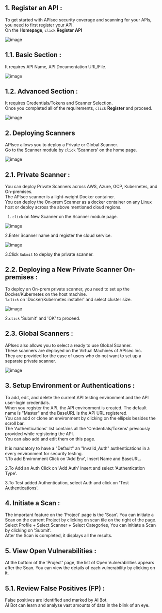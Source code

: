## **1. Register an API** :
To get started with APIsec security coverage and scanning for your APIs, you need to first register your API.<br>
On the **Homepage**, `click` **Register API** <br>

![image](https://user-images.githubusercontent.com/87167426/188885759-5ed7c93a-d380-4f31-b323-610777a47784.png)


## **1.1. Basic Section** : 
  It requires API Name, API Documentation URL/File.<br>
  
  ![image](https://user-images.githubusercontent.com/87167426/188886850-50f4c9ca-9af8-4a5d-9f15-ded1d6d1620b.png)


## **1.2. Advanced Section** :<br>
  It requires Credentials/Tokens and Scanner Selection.<br>
Once you completed all of the requirements, `click` **Register** and proceed.<br>
 
 ![image](https://user-images.githubusercontent.com/87167426/188887335-52f2ecc5-7f7d-41a9-b87c-9327f32181ff.png)


## **2. Deploying Scanners**
APIsec allows you to deploy a Private or Global Scanner. <br>
Go to the Scanner module by `click` 'Scanners' on the home page.<br>

![image](https://user-images.githubusercontent.com/87167426/188887698-773d600c-5620-403f-be7a-7daf11aa53e5.png)


## **2.1. Private Scanner** :
   You can deploy Private Scanners across AWS, Azure, GCP, Kubernetes, and On-premises.<br> 
   The APIsec scanner is a light-weight Docker container.<br> 
   You can deploy the On-prem Scanner as a docker container on any Linux host or deploy across the above mentioned cloud regions.<br>
   1. `click` on New Scanner on the Scanner module page.<br>
   
   ![image](https://user-images.githubusercontent.com/87167426/188888217-2ec96aeb-9ef6-47ab-8f5d-f1b2b6f7c6f9.png)


  2.Enter Scanner name and register the cloud service.<br>
  
  ![image](https://user-images.githubusercontent.com/87167426/188888441-998679f7-091f-4746-a0f3-e2c3194f5b17.png)

  3.Click `Submit` to deploy the private scanner. <br>

## **2.2. Deploying a New Private Scanner On-premises** :
  To deploy an On-prem private scanner, you need to set up the Docker/Kubernetes on the host machine.<br>
   1.`click` on 'Docker/Kubernetes installer' and select cluster size.<br>
   
   ![image](https://user-images.githubusercontent.com/87167426/188889247-ff4a3159-3208-4861-8d0f-7afc5bb2520a.png)
  
   2.`click` 'Submit' and 'OK' to proceed.<br>
 

## **2.3. Global Scanners** :
  APIsec also allows you to select a ready to use Global Scanner.<br>
  These scanners are deployed on the Virtual Machines of APIsec Inc.<br>
  They are provided for the ease of users who do not want to set up a separate private scanner.<br> 
  
  ![image](https://user-images.githubusercontent.com/87167426/188889582-4174aadf-1183-476c-b04e-ca7cb8a500d5.png)


## **3. Setup Environment or Authentications** :
  To add, edit, and delete the current API testing environment and the API user-login credentials.<br>
  When you register the API, the API environment is created. The default name is "Master" and the BaseURL is the API URL registered.<br> 
  You can add or clone an environment by clicking on the ellipsis besides the scroll bar.<br>
  The 'Authentications' list contains all the 'Credentials/Tokens' previously provided while registering the API.<br> 
  You can also add and edit them on this page.<br>
  
It is mandatory to have a "Default" an "Invalid_Auth" authentications in a every environment for security testing.<br>
   1.To add Environment Click on 'Add Env', Insert Name and BaseURL. <br>
   
   2.To Add an Auth Click on 'Add Auth' Insert and select 'Authentication Type'.<br>
    
   3.To Test added Authentication, select Auth and click on 'Test Authentications'.<br>



## **4. Initiate a Scan** :
  The important feature on the 'Project' page is the 'Scan'. You can initiate a Scan on the current Project by clicking on scan tile on the right of the    page.<br>
  Select Profile + Select Scanner  + Select Categories, You can initiate a Scan by clicking on 'Submit'.<br>
  After the Scan is completed, it displays all the results.   <br>


## **5. View Open Vulnerabilities** :
  At the bottom of the 'Project' page, the list of Open Vulnerabilities appears after the Scan. You can view the details of each vulnerability by clicking on it. 
  
## **5.1. Review False Positives (FP)** : <br>
   False positives are identified and marked by AI Bot.<br> 
    AI Bot can learn and analyse vast amounts of data in the blink of an eye.<br>

 
   
   


